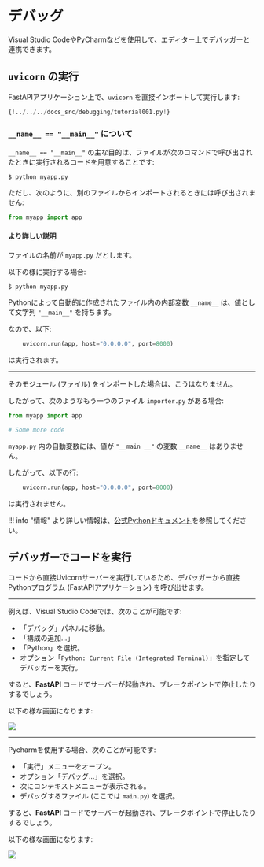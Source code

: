 # デバッグ

Visual Studio CodeやPyCharmなどを使用して、エディター上でデバッガーと連携できます。

## `uvicorn` の実行

FastAPIアプリケーション上で、`uvicorn` を直接インポートして実行します:

```Python hl_lines="1  15"
{!../../../docs_src/debugging/tutorial001.py!}
```

### `__name__ == "__main__"` について

`__name__ == "__main__"` の主な目的は、ファイルが次のコマンドで呼び出されたときに実行されるコードを用意することです:

<div class="termy">

```console
$ python myapp.py
```

</div>

ただし、次のように、別のファイルからインポートされるときには呼び出されません:

```Python
from myapp import app
```

#### より詳しい説明

ファイルの名前が `myapp.py` だとします。

以下の様に実行する場合:

<div class="termy">

```console
$ python myapp.py
```

</div>

Pythonによって自動的に作成されたファイル内の内部変数 `__name__` は、値として文字列 `"__main__"` を持ちます。

なので、以下:

```Python
    uvicorn.run(app, host="0.0.0.0", port=8000)
```

は実行されます。

---

そのモジュール (ファイル) をインポートした場合は、こうはなりません。

したがって、次のようなもう一つのファイル `importer.py` がある場合:

```Python
from myapp import app

# Some more code
```

`myapp.py` 内の自動変数には、値が `"__main __"` の変数 `__name__` はありません。

したがって、以下の行:

```Python
    uvicorn.run(app, host="0.0.0.0", port=8000)
```

は実行されません。

!!! info "情報"
    より詳しい情報は、<a href="https://docs.python.org/3/library/__main__.html" class="external-link" target="_blank">公式Pythonドキュメント</a>を参照してください。

## デバッガーでコードを実行

コードから直接Uvicornサーバーを実行しているため、デバッガーから直接Pythonプログラム (FastAPIアプリケーション) を呼び出せます。

---

例えば、Visual Studio Codeでは、次のことが可能です:

* 「デバッグ」パネルに移動。
* 「構成の追加...」
* 「Python」を選択。
* オプション「`Python: Current File (Integrated Terminal)`」を指定してデバッガーを実行。

すると、**FastAPI** コードでサーバーが起動され、ブレークポイントで停止したりするでしょう。

以下の様な画面になります:

<img src="/fastapi/img/tutorial/debugging/image01.png">

---

Pycharmを使用する場合、次のことが可能です:

* 「実行」メニューをオープン。
* オプション「デバッグ...」を選択。
* 次にコンテキストメニューが表示される。
* デバッグするファイル (ここでは `main.py`) を選択。

すると、**FastAPI** コードでサーバーが起動され、ブレークポイントで停止したりするでしょう。

以下の様な画面になります:

<img src="/fastapi/img/tutorial/debugging/image02.png">
